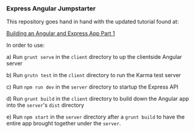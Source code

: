 ### Express Angular Jumpstarter

This repository goes hand in hand with the updated tutorial found at:

[Building an Angular and Express App Part 1](http://start.jcolemorrison.com/building-an-angular-and-express-app-part-1/)

In order to use:

a) Run `grunt serve` in the `client` directory to up the clientside Angular server

b) Run `grutn test` in the `client` directory to run the Karma test server

c) Run `npm run dev` in the `server` directory to startup the Express API

d) Run `grunt build` in the `client` directory to build down the Angular app into the `server`'s `dist` directory

e) Run `npm start` in the `server` directory after a `grunt build` to have the entire app brought together under the `server`.
